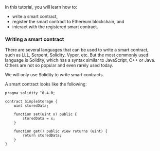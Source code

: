 In this tutorial, you will learn how to:
- write a smart contract, 
- register the smart contract to Ethereum blockchain, and 
- interact with the registered smart contract.

### Writing a smart contract

There are several languages that can be used to write a smart contract, such as LLL, Serpent, Solidity, Vyper, etc. But the most commonly used language is Solidity, which has a syntax similar to JavaScript, C++ or Java. Others are not so popular and even rarely used today. 

We will only use Solidity to write smart contracts. 

A smart contract looks like the following:

```
pragma solidity ^0.4.0;

contract SimpleStorage {
    uint storedData;

    function set(uint x) public {
        storedData = x;
    }

    function get() public view returns (uint) {
        return storedData;
    }
}
```
